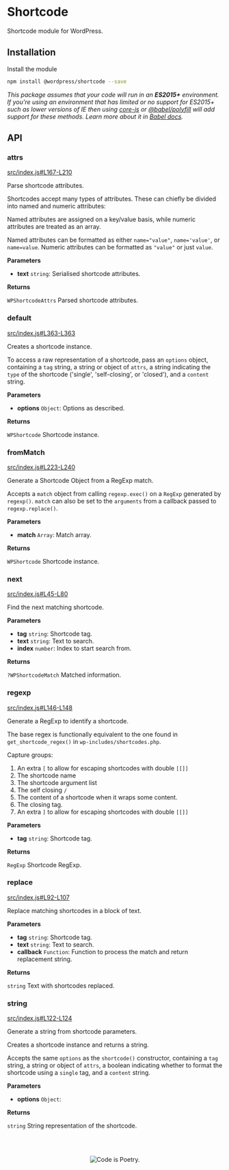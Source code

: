# Shortcode

Shortcode module for WordPress.

## Installation

Install the module

```bash
npm install @wordpress/shortcode --save
```

_This package assumes that your code will run in an **ES2015+** environment. If you're using an environment that has limited or no support for ES2015+ such as lower versions of IE then using [core-js](https://github.com/zloirock/core-js) or [@babel/polyfill](https://babeljs.io/docs/en/next/babel-polyfill) will add support for these methods. Learn more about it in [Babel docs](https://babeljs.io/docs/en/next/caveats)._

## API

<!-- START TOKEN(Autogenerated API docs) -->

### attrs

[src/index.js#L167-L210](src/index.js#L167-L210)

Parse shortcode attributes.

Shortcodes accept many types of attributes. These can chiefly be divided into
named and numeric attributes:

Named attributes are assigned on a key/value basis, while numeric attributes
are treated as an array.

Named attributes can be formatted as either `name="value"`, `name='value'`,
or `name=value`. Numeric attributes can be formatted as `"value"` or just
`value`.

**Parameters**

-   **text** `string`: Serialised shortcode attributes.

**Returns**

`WPShortcodeAttrs` Parsed shortcode attributes.

### default

[src/index.js#L363-L363](src/index.js#L363-L363)

Creates a shortcode instance.

To access a raw representation of a shortcode, pass an `options` object,
containing a `tag` string, a string or object of `attrs`, a string indicating
the `type` of the shortcode ('single', 'self-closing', or 'closed'), and a
`content` string.

**Parameters**

-   **options** `Object`: Options as described.

**Returns**

`WPShortcode` Shortcode instance.

### fromMatch

[src/index.js#L223-L240](src/index.js#L223-L240)

Generate a Shortcode Object from a RegExp match.

Accepts a `match` object from calling `regexp.exec()` on a `RegExp` generated
by `regexp()`. `match` can also be set to the `arguments` from a callback
passed to `regexp.replace()`.

**Parameters**

-   **match** `Array`: Match array.

**Returns**

`WPShortcode` Shortcode instance.

### next

[src/index.js#L45-L80](src/index.js#L45-L80)

Find the next matching shortcode.

**Parameters**

-   **tag** `string`: Shortcode tag.
-   **text** `string`: Text to search.
-   **index** `number`: Index to start search from.

**Returns**

`?WPShortcodeMatch` Matched information.

### regexp

[src/index.js#L146-L148](src/index.js#L146-L148)

Generate a RegExp to identify a shortcode.

The base regex is functionally equivalent to the one found in
`get_shortcode_regex()` in `wp-includes/shortcodes.php`.

Capture groups:

1.  An extra `[` to allow for escaping shortcodes with double `[[]]`
2.  The shortcode name
3.  The shortcode argument list
4.  The self closing `/`
5.  The content of a shortcode when it wraps some content.
6.  The closing tag.
7.  An extra `]` to allow for escaping shortcodes with double `[[]]`

**Parameters**

-   **tag** `string`: Shortcode tag.

**Returns**

`RegExp` Shortcode RegExp.

### replace

[src/index.js#L92-L107](src/index.js#L92-L107)

Replace matching shortcodes in a block of text.

**Parameters**

-   **tag** `string`: Shortcode tag.
-   **text** `string`: Text to search.
-   **callback** `Function`: Function to process the match and return replacement string.

**Returns**

`string` Text with shortcodes replaced.

### string

[src/index.js#L122-L124](src/index.js#L122-L124)

Generate a string from shortcode parameters.

Creates a shortcode instance and returns a string.

Accepts the same `options` as the `shortcode()` constructor, containing a
`tag` string, a string or object of `attrs`, a boolean indicating whether to
format the shortcode using a `single` tag, and a `content` string.

**Parameters**

-   **options** `Object`: 

**Returns**

`string` String representation of the shortcode.


<!-- END TOKEN(Autogenerated API docs) -->

<br/><br/><p align="center"><img src="https://s.w.org/style/images/codeispoetry.png?1" alt="Code is Poetry." /></p>
